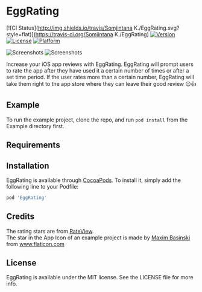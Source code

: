 # EggRating

[![CI Status](http://img.shields.io/travis/Somjintana K./EggRating.svg?style=flat)](https://travis-ci.org/Somjintana K./EggRating)
[![Version](https://img.shields.io/cocoapods/v/EggRating.svg?style=flat)](http://cocoapods.org/pods/EggRating)
[![License](https://img.shields.io/cocoapods/l/EggRating.svg?style=flat)](http://cocoapods.org/pods/EggRating)
[![Platform](https://img.shields.io/cocoapods/p/EggRating.svg?style=flat)](http://cocoapods.org/pods/EggRating)

![Screenshots](https://cloud.githubusercontent.com/assets/9149523/21668615/1ceabc18-d336-11e6-87e2-66612f67ba5f.png)
![Screenshots](https://cloud.githubusercontent.com/assets/9149523/21668631/4fae51aa-d336-11e6-9027-1ef335d6a70b.png)

Increase your iOS app reviews with EggRating. EggRating will prompt users to rate the app after they have used it a certain number of times or after a set time period. If the user rates more than a certain number, EggRating will take them right to the app store where they can leave their good review 😉👍

## Example

To run the example project, clone the repo, and run `pod install` from the Example directory first.

## Requirements



## Installation

EggRating is available through [CocoaPods](http://cocoapods.org). To install
it, simply add the following line to your Podfile:

```ruby
pod 'EggRating'
```

## Credits
The rating stars are from [RateView](https://github.com/taruntyagi697/RateView). <br>
The star in the App Icon of an example project is made by [Maxim Basinski](http://www.flaticon.com/authors/maxim-basinski) from www.flaticon.com

## License

EggRating is available under the MIT license. See the LICENSE file for more info.

